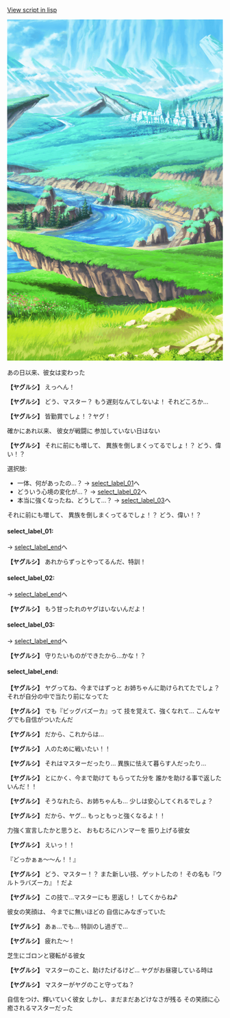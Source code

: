 [View script in lisp](../scripts/20171104.txt)

![plain.png](../images/backgrounds/plain.png)

あの日以来、彼女は変わった

**【ヤグルシ】**
えっへん！

**【ヤグルシ】**
どう、マスター？
もう遅刻なんてしないよ！
それどころか…

**【ヤグルシ】**
皆勤賞でしょ！？ヤグ！

確かにあれ以来、
彼女が戦闘に
参加していない日はない

**【ヤグルシ】**
それに前にも増して、
異族を倒しまくってるでしょ！？
どう、偉い！？

選択肢:
- 一体、何があったの…？ → [select_label_01](#select_label_01)へ
- どういう心境の変化が…？ → [select_label_02](#select_label_02)へ
- 本当に強くなったね、どうして…？ → [select_label_03](#select_label_03)へ

それに前にも増して、
異族を倒しまくってるでしょ！？
どう、偉い！？

#### select_label_01:
 → [select_label_end](#select_label_end)へ

**【ヤグルシ】**
あれからずっとやってるんだ、特訓！

#### select_label_02:
 → [select_label_end](#select_label_end)へ

**【ヤグルシ】**
もう甘ったれのヤグはいないんだよ！

#### select_label_03:
 → [select_label_end](#select_label_end)へ

**【ヤグルシ】**
守りたいものができたから…かな！？

#### select_label_end:

**【ヤグルシ】**
ヤグってね、今まではずっと
お姉ちゃんに助けられてたでしょ？
それが自分の中で当たり前になってた

**【ヤグルシ】**
でも『ビッグバズーカ』って
技を覚えて、強くなれて…
こんなヤグでも自信がついたんだ

**【ヤグルシ】**
だから、これからは…

**【ヤグルシ】**
人のために戦いたい！！

**【ヤグルシ】**
それはマスターだったり…
異族に怯えて暮らす人だったり…

**【ヤグルシ】**
とにかく、今まで助けて
もらってた分を
誰かを助ける事で返したいんだ！！

**【ヤグルシ】**
そうなれたら、お姉ちゃんも…
少しは安心してくれるでしょ？

**【ヤグルシ】**
だから、ヤグ…
もっともっと強くなるよ！！

力強く宣言したかと思うと、
おもむろにハンマーを
振り上げる彼女

**【ヤグルシ】**
えいっ！！

『どっかぁぁ〜〜ん！！』

**【ヤグルシ】**
どう、マスター！？
また新しい技、ゲットしたの！
その名も『ウルトラバズーカ』！だよ

**【ヤグルシ】**
この技で…マスターにも
恩返し！
してくからね♪

彼女の笑顔は、
今までに無いほどの
自信にみなぎっていた

**【ヤグルシ】**
あぁ…でも…
特訓のし過ぎで…

**【ヤグルシ】**
疲れた〜！

芝生にゴロンと寝転がる彼女

**【ヤグルシ】**
マスターのこと、助けたげるけど…
ヤグがお昼寝している時は

**【ヤグルシ】**
マスターがヤグのこと守ってね？

自信をつけ、輝いていく彼女
しかし、まだまだあどけなさが残る
その笑顔に心癒されるマスターだった